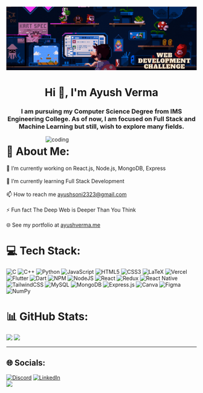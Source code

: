 ![MasterHead](https://github.com/AyushVerma-1307/AyushVerma-1307/blob/main/Banner%20new.gif)
<h1 align="center">Hi 👋, I'm Ayush Verma</h1>
<h3 align="center">I am pursuing my Computer Science Degree from IMS Engineering College. As of now, I am focused on Full Stack and Machine Learning but still, wish to explore many fields.</h3>
<img align="right" alt="coding" width="400" src="https://camo.githubusercontent.com/bef9b603e2aa42f3825bc8d279ae1db90ad4ef16c7c6cb24361e0e7e5f817f30/68747470733a2f2f737461746963312e733132332d63646e2d7374617469632d612e636f6d2f75706c6f6164732f353535353634312f6e6f726d616c5f363134363530616133633261312e676966">

# 💫 About Me:

🔭 I’m currently working on React.js, Node.js, MongoDB, Express <br><br>🌱 I’m currently learning Full Stack Development<br><br>📫 How to reach me ayushsoni2323@gmail.com<br><br>⚡ Fun fact The Deep Web is Deeper Than You Think<br><br>🌐 See my portfolio at [ayushverma.me](https://ayush1307-portfolio.vercel.app/)




# 💻 Tech Stack:
![C](https://img.shields.io/badge/c-%2300599C.svg?style=for-the-badge&logo=c&logoColor=white) ![C++](https://img.shields.io/badge/c++-%2300599C.svg?style=for-the-badge&logo=c%2B%2B&logoColor=white) ![Python](https://img.shields.io/badge/python-3670A0?style=for-the-badge&logo=python&logoColor=ffdd54) ![JavaScript](https://img.shields.io/badge/javascript-%23323330.svg?style=for-the-badge&logo=javascript&logoColor=%23F7DF1E) ![HTML5](https://img.shields.io/badge/html5-%23E34F26.svg?style=for-the-badge&logo=html5&logoColor=white) ![CSS3](https://img.shields.io/badge/css3-%231572B6.svg?style=for-the-badge&logo=css3&logoColor=white) ![LaTeX](https://img.shields.io/badge/latex-%23008080.svg?style=for-the-badge&logo=latex&logoColor=white) ![Vercel](https://img.shields.io/badge/vercel-%23000000.svg?style=for-the-badge&logo=vercel&logoColor=white) ![Flutter](https://img.shields.io/badge/Flutter-%2302569B.svg?style=for-the-badge&logo=Flutter&logoColor=white) ![Dart](https://img.shields.io/badge/dart-%230175C2.svg?style=for-the-badge&logo=dart&logoColor=white) ![NPM](https://img.shields.io/badge/NPM-%23000000.svg?style=for-the-badge&logo=npm&logoColor=white) ![NodeJS](https://img.shields.io/badge/node.js-6DA55F?style=for-the-badge&logo=node.js&logoColor=white) ![React](https://img.shields.io/badge/react-%2320232a.svg?style=for-the-badge&logo=react&logoColor=%2361DAFB) ![Redux](https://img.shields.io/badge/redux-%23593d88.svg?style=for-the-badge&logo=redux&logoColor=white) ![React Native](https://img.shields.io/badge/react_native-%2320232a.svg?style=for-the-badge&logo=react&logoColor=%2361DAFB) ![TailwindCSS](https://img.shields.io/badge/tailwindcss-%2338B2AC.svg?style=for-the-badge&logo=tailwind-css&logoColor=white) ![MySQL](https://img.shields.io/badge/mysql-%2300f.svg?style=for-the-badge&logo=mysql&logoColor=white) ![MongoDB](https://img.shields.io/badge/MongoDB-%234ea94b.svg?style=for-the-badge&logo=mongodb&logoColor=white) ![Express.js](https://img.shields.io/badge/express.js-%23404d59.svg?style=for-the-badge&logo=express&logoColor=%2361DAFB) ![Canva](https://img.shields.io/badge/Canva-%2300C4CC.svg?style=for-the-badge&logo=Canva&logoColor=white) 	![Figma](https://img.shields.io/badge/figma-%23F24E1E.svg?style=for-the-badge&logo=figma&logoColor=white) ![NumPy](https://img.shields.io/badge/numpy-%23013243.svg?style=for-the-badge&logo=numpy&logoColor=white)

# 📊 GitHub Stats:
![](https://github-readme-stats.vercel.app/api/top-langs/?username=AyushVerma-1307&theme=radical&hide_border=false&include_all_commits=true&count_private=false&layout=compact)
![](https://github-readme-streak-stats.herokuapp.com/?user=AyushVerma-1307&theme=radical&hide_border=false)

---
## 🌐 Socials:
[![Discord](https://img.shields.io/badge/Discord-%237289DA.svg?logo=discord&logoColor=white)](https://discord.gg/#2509) [![LinkedIn](https://img.shields.io/badge/LinkedIn-%230077B5.svg?logo=linkedin&logoColor=white)](https://linkedin.com/in/ayush-verma1307) </br>
[![](https://visitcount.itsvg.in/api?id=AyushVerma-1307&icon=0&color=1)](https://visitcount.itsvg.in)

